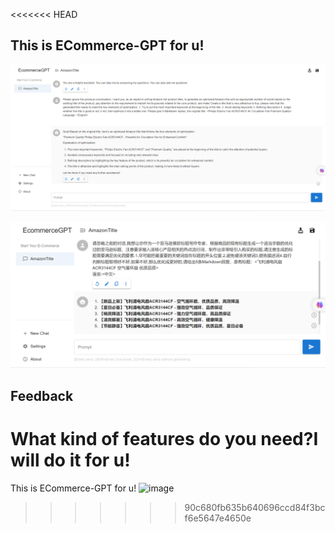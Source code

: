 <<<<<<< HEAD
## This is ECommerce-GPT for u!



![](./img/ecommerce.png)

![](./img/ecommercecn.png)

## Feedback

What kind of features do you need?I will do it for u!
=======
This is ECommerce-GPT for u!
![image](https://github.com/Formyselfonly/ECommerce-GPT/assets/56914169/90c8b9bb-b48a-4e24-94e7-005808050808)
>>>>>>> 90c680fb635b640696ccd84f3bcf6e5647e4650e
